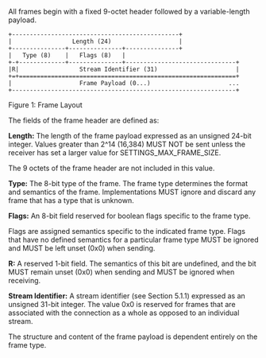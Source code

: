 All frames begin with a fixed 9-octet header followed by a variable-length payload.

	+-----------------------------------------------+
	|                 Length (24)                   |
	+---------------+---------------+---------------+
	|   Type (8)    |   Flags (8)   |
	+-+-------------+---------------+-------------------------------+
	|R|                 Stream Identifier (31)                      |
	+=+=============================================================+
	|                   Frame Payload (0...)                      ...
	+---------------------------------------------------------------+
Figure 1: Frame Layout

The fields of the frame header are defined as:

**Length:**
The length of the frame payload expressed as an unsigned 24-bit integer. Values greater than 2^14 (16,384) MUST NOT be sent unless the receiver has set a larger value for SETTINGS_MAX_FRAME_SIZE. 

The 9 octets of the frame header are not included in this value.

**Type:**
The 8-bit type of the frame. The frame type determines the format and semantics of the frame. Implementations MUST ignore and discard any frame that has a type that is unknown.

**Flags:**
An 8-bit field reserved for boolean flags specific to the frame type. 

Flags are assigned semantics specific to the indicated frame type. Flags that have no defined semantics for a particular frame type MUST be ignored and MUST be left unset (0x0) when sending.

**R:**
A reserved 1-bit field. The semantics of this bit are undefined, and the bit MUST remain unset (0x0) when sending and MUST be ignored when receiving.

**Stream Identifier:**
A stream identifier (see Section 5.1.1) expressed as an unsigned 31-bit integer. The value 0x0 is reserved for frames that are associated with the connection as a whole as opposed to an individual stream.

The structure and content of the frame payload is dependent entirely on the frame type.

